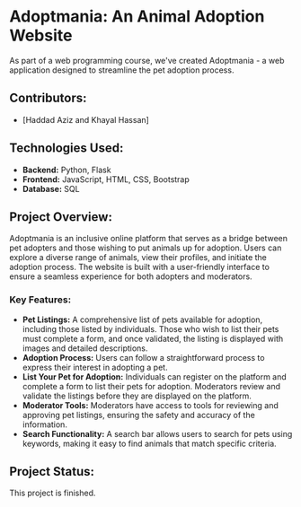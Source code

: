 # Adoptmania: An Animal Adoption Website

As part of a web programming course, we've created Adoptmania - a web application designed to streamline the pet adoption process.

## Contributors:
- [Haddad Aziz and Khayal Hassan]

## Technologies Used:
- **Backend:** Python, Flask
- **Frontend:** JavaScript, HTML, CSS, Bootstrap
- **Database:** SQL

## Project Overview:
Adoptmania is an inclusive online platform that serves as a bridge between pet adopters and those wishing to put animals up for adoption. Users can explore a diverse range of animals, view their profiles, and initiate the adoption process. The website is built with a user-friendly interface to ensure a seamless experience for both adopters and moderators.

### Key Features:
- **Pet Listings:** A comprehensive list of pets available for adoption, including those listed by individuals. Those who wish to list their pets must complete a form, and once validated, the listing is displayed with images and detailed descriptions.
- **Adoption Process:** Users can follow a straightforward process to express their interest in adopting a pet.
- **List Your Pet for Adoption:** Individuals can register on the platform and complete a form to list their pets for adoption. Moderators review and validate the listings before they are displayed on the platform.
- **Moderator Tools:** Moderators have access to tools for reviewing and approving pet listings, ensuring the safety and accuracy of the information.
- **Search Functionality:** A search bar allows users to search for pets using keywords, making it easy to find animals that match specific criteria.

## Project Status:
This project is finished.


